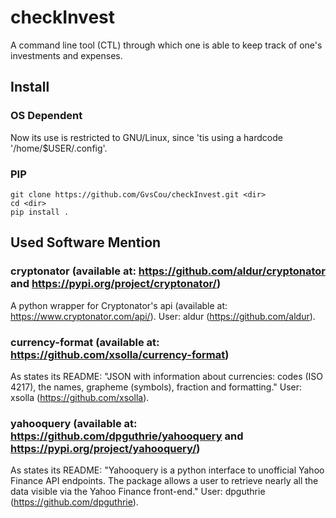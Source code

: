 # checkInvest

A command line tool (CTL) through which one is able to keep track of one's investments and expenses.

## Install

### OS Dependent
Now its use is restricted to GNU/Linux, since 'tis using a hardcode '/home/$USER/.config'.

### PIP

```
git clone https://github.com/GvsCou/checkInvest.git <dir>
cd <dir>
pip install .
```

## Used Software Mention

### cryptonator (available at: https://github.com/aldur/cryptonator and https://pypi.org/project/cryptonator/)

A python wrapper for Cryptonator's api (available at: https://www.cryptonator.com/api/). User: aldur (https://github.com/aldur).

### currency-format (available at: https://github.com/xsolla/currency-format)

As states its README: "JSON with information about currencies: codes (ISO 4217), the names, grapheme (symbols), fraction and formatting." User: xsolla (https://github.com/xsolla).

### yahooquery (available at: https://github.com/dpguthrie/yahooquery and https://pypi.org/project/yahooquery/)

As states its README: "Yahooquery is a python interface to unofficial Yahoo Finance API endpoints. The package allows a user to retrieve nearly all the data visible via the Yahoo Finance front-end." User: dpguthrie (https://github.com/dpguthrie).
